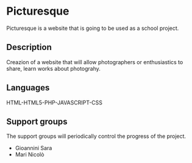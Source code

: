 # Picturesque

Picturesque is a website that is going to be used as a school project.

## Description 

Creazion of a website that will allow photographers or enthusiastics to share, learn works about photograhy. 

## Languages

HTML-HTML5-PHP-JAVASCRIPT-CSS

## Support groups

The support groups will periodically control the progress of the project.
* Gioannini Sara 
* Mari Nicolò

